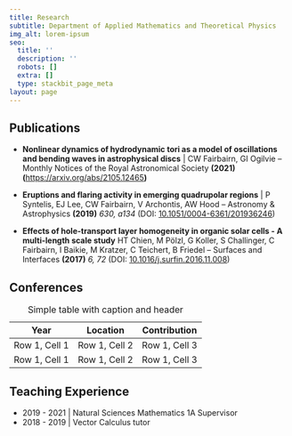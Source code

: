 ```yaml
---
title: Research
subtitle: Department of Applied Mathematics and Theoretical Physics
img_alt: lorem-ipsum
seo:
  title: ''
  description: ''
  robots: []
  extra: []
  type: stackbit_page_meta
layout: page
---
```

## Publications

*   **Nonlinear dynamics of hydrodynamic tori as a model of oscillations and bending waves in astrophysical discs** | CW Fairbairn, GI Ogilvie – Monthly Notices of the Royal Astronomical Society **(2021) (**<https://arxiv.org/abs/2105.12465>**)**

*   **Eruptions and flaring activity in emerging quadrupolar regions** | P Syntelis, EJ Lee, CW Fairbairn, V Archontis, AW Hood – Astronomy & Astrophysics **(2019)** *630, a134* (DOI: [10.1051/0004-6361/201936246](http://dx.doi.org/10.1051/0004-6361/201936246))

*   **Effects of hole-transport layer homogeneity in organic solar cells - A multi-length scale study**   HT Chien, M Pölzl, G Koller, S Challinger, C Fairbairn, I Baikie, M Kratzer, C Teichert, B Friedel – Surfaces and Interfaces **(2017)** *6, 72* (DOI: [10.1016/j.surfin.2016.11.008](http://dx.doi.org/10.1016/j.surfin.2016.11.008))

## Conferences

<div class="responsive-table">
<table> <caption>Simple table with caption and header</caption>
<thead><tr> 
    <th>Year</th> 
    <th>Location</th> 
    <th>Contribution</th> 
</tr> </thead> 
<tbody> 
<tr> 
    <td>Row 1, Cell 1</td> 
    <td>Row 1, Cell 2</td> 
    <td>Row 1, Cell 3</td> 
</tr> 
<tr> 
    <td>Row 1, Cell 1</td> 
    <td>Row 1, Cell 2</td> 
    <td>Row 1, Cell 3</td> 
</tr> 

</tbody> </table>
 </div>

## Teaching Experience

*   2019 - 2021 | Natural Sciences Mathematics 1A Supervisor
*   2018 - 2019 | Vector Calculus tutor
